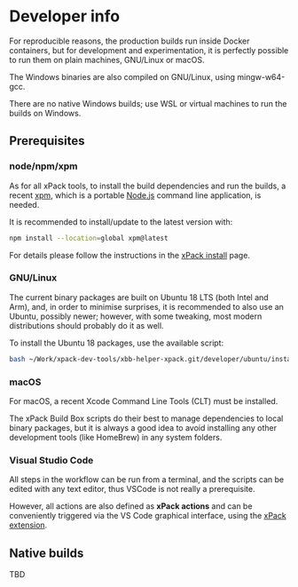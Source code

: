# Developer info

For reproducible reasons, the production builds run inside Docker
containers, but for development and experimentation, it is perfectly
possible to run them on plain machines, GNU/Linux or macOS.

The Windows binaries are also compiled on GNU/Linux, using mingw-w64-gcc.

There are no native Windows builds; use WSL or virtual machines to run the
builds on Windows.

## Prerequisites

### node/npm/xpm

As for all xPack tools, to install the build dependencies and run the builds,
a recent [xpm](https://xpack.github.io/xpm/),
which is a portable [Node.js](https://nodejs.org/) command line application,
is needed.

It is recommended to install/update to the latest version with:

```sh
npm install --location=global xpm@latest
```

For details please follow the instructions in the
[xPack install](https://xpack.github.io/install/) page.

### GNU/Linux

The current binary packages are built on Ubuntu 18 LTS (both Intel and Arm),
and, in order to minimise surprises, it is recommended
to also use an Ubuntu, possibly newer;
however, with some tweaking, most modern distributions
should probably do it as well.

To install the Ubuntu 18 packages, use the available script:

```sh
bash ~/Work/xpack-dev-tools/xbb-helper-xpack.git/developer/ubuntu/install-dependencies.sh
```

### macOS

For macOS, a recent Xcode Command Line Tools (CLT) must be installed.

The xPack Build Box scripts do their best to manage dependencies to
local binary packages, but it is always a good idea to avoid
installing any other development tools (like HomeBrew) in
any system folders.

### Visual Studio Code

All steps in the workflow
can be run from a terminal, and the scripts can be edited with
any text editor, thus VSCode is not really a prerequisite.

However, all actions are also defined as **xPack actions** and can
be conveniently triggered via the VS Code graphical interface, using the
[xPack extension](https://marketplace.visualstudio.com/items?itemName=ilg-vscode.xpack).

## Native builds

TBD
